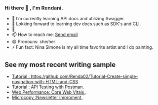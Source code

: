 ### Hi there 👋 , I'm Rendani.

- 🔭 I’m currently learning API docs and utilizing Swagger.
- 🌱 Lokking forward to learning dev docs  such as SDK's and CLI. 
- 👯 
- 📫 How to reach me: <a href="mailto:rluvhengo@gmail.com">Send email</a>
- 😄 Pronouns: she/her
- ⚡ Fun fact: Nina Simone is my all time favorite artist and I do painting.


## See my most recent writing sample  

- <a href="https://github.com/Renda02/Tutorial-Create-simple-navigation-with-HTML-and-CSS">Tutorial : https://github.com/Renda02/Tutorial-Create-simple-navigation-with-HTML-and-CSS</a>.
- <a href="https://github.com/Renda02/Tutorial-API-Testing-with-Postman">Tutorial : API Testing with Postman</a>.
- <a href="https://github.com/Renda02/Web-Perfomance-Core-Web-Vitals">Web Performance: Core Web Vitals </a>.
- <a href="https://github.com/Renda02/Newsletter-Improvement-">Microcopy :Newsletter improment </a>.


<!--
**Renda02/Renda02** is a ✨ _special_ ✨ repository because its `README.md` (this file) appears on your GitHub profile.

Here are some ideas to get you started:

- 🔭 I’m currently working on ...
- 🌱 I’m currently learning ...
- 👯 I’m looking to collaborate on ...
- 🤔 I’m looking for help with ...
- 💬 Ask me about ...
- 📫 How to reach me: ...
- 😄 Pronouns: ...
- ⚡ Fun fact: ...
-->

